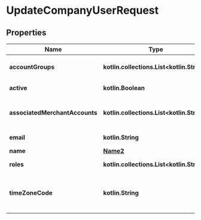 
# UpdateCompanyUserRequest

## Properties
Name | Type | Description | Notes
------------ | ------------- | ------------- | -------------
**accountGroups** | **kotlin.collections.List&lt;kotlin.String&gt;** | The list of [account groups](https://docs.adyen.com/account/account-structure#account-groups) associated with this user. |  [optional]
**active** | **kotlin.Boolean** | Indicates whether this user is active. |  [optional]
**associatedMerchantAccounts** | **kotlin.collections.List&lt;kotlin.String&gt;** | The list of [merchant accounts](https://docs.adyen.com/account/account-structure#merchant-accounts) to associate the user with. |  [optional]
**email** | **kotlin.String** | The email address of the user. |  [optional]
**name** | [**Name2**](Name2.md) |  |  [optional]
**roles** | **kotlin.collections.List&lt;kotlin.String&gt;** | The list of [roles](https://docs.adyen.com/account/user-roles) for this user. |  [optional]
**timeZoneCode** | **kotlin.String** | The [tz database name](https://en.wikipedia.org/wiki/List_of_tz_database_time_zones) of the time zone of the user. For example, **Europe/Amsterdam**. |  [optional]



